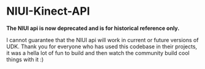 NIUI-Kinect-API
===============

**The NIUI api is now deprecated and is for historical reference only.**

I cannot guarantee that the NIUI api will work in current or future versions of UDK. Thank you for everyone who has used this codebase in their projects, it was a hella lot of fun to build and then watch the community build cool things with it :)
